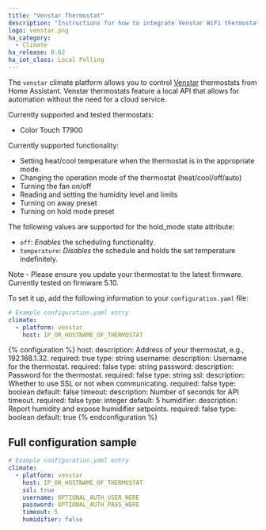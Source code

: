 ```yaml
---
title: "Venstar Thermostat"
description: "Instructions for how to integrate Venstar WiFi thermostats within Home Assistant."
logo: venstar.png
ha_category:
  - Climate
ha_release: 0.62
ha_iot_class: Local Polling
---
```



The `venstar` climate platform allows you to control [Venstar](https://www.venstar.com/) thermostats from Home Assistant.
Venstar thermostats feature a local API that allows for automation without the need for a cloud service.

Currently supported and tested thermostats:

- Color Touch T7900

Currently supported functionality:
- Setting heat/cool temperature when the thermostat is in the appropriate mode.
- Changing the operation mode of the thermostat (heat/cool/off/auto)
- Turning the fan on/off
- Reading and setting the humidity level and limits
- Turning on away preset
- Turning on hold mode preset

The following values are supported for the hold_mode state attribute:
- `off`: *Enables* the scheduling functionality.
- `temperature`: *Disables* the schedule and holds the set temperature indefinitely.

Note - Please ensure you update your thermostat to the latest firmware. Currently tested on firmware 5.10.

To set it up, add the following information to your `configuration.yaml` file:

```yaml
# Example configuration.yaml entry
climate:
  - platform: venstar
    host: IP_OR_HOSTNAME_OF_THERMOSTAT
```

{% configuration %}
host:
  description: Address of your thermostat, e.g., 192.168.1.32.
  required: true
  type: string
username:
  description: Username for the thermostat.
  required: false
  type: string
password:
  description:  Password for the thermostat.
  required: false
  type: string
ssl:
  description: Whether to use SSL or not when communicating.
  required: false
  type: boolean
  default: false
timeout:
  description: Number of seconds for API timeout.
  required: false
  type: integer
  default: 5
humidifier:
  description: Report humidity and expose humidifier setpoints.
  required: false
  type: boolean
  default: true
{% endconfiguration %}

## Full configuration sample

```yaml
# Example configuration.yaml entry
climate:
  - platform: venstar
    host: IP_OR_HOSTNAME_OF_THERMOSTAT
    ssl: true
    username: OPTIONAL_AUTH_USER_HERE
    password: OPTIONAL_AUTH_PASS_HERE
    timeout: 5
    humidifier: false
```
